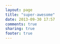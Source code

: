 ```yaml
---
layout: page
title: "super-awesome"
date: 2013-09-30 17:57
comments: true
sharing: true
footer: true
---
```

